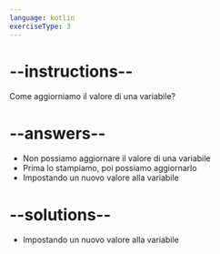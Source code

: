 ```yaml
---
language: kotlin
exerciseType: 3
---
```


# --instructions--

Come aggiorniamo il valore di una variabile?

# --answers--

- Non possiamo aggiornare il valore di una variabile
- Prima lo stampiamo, poi possiamo aggiornarlo
- Impostando un nuovo valore alla variabile

# --solutions--

- Impostando un nuovo valore alla variabile
